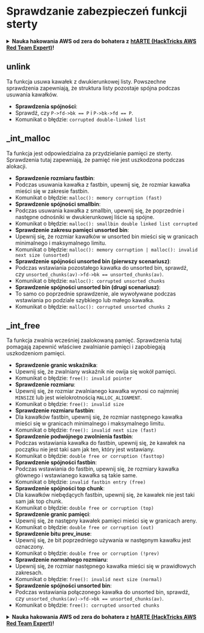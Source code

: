 # Sprawdzanie zabezpieczeń funkcji sterty

<details>

<summary><strong>Nauka hakowania AWS od zera do bohatera z</strong> <a href="https://training.hacktricks.xyz/courses/arte"><strong>htARTE (HackTricks AWS Red Team Expert)</strong></a><strong>!</strong></summary>

Inne sposoby wsparcia HackTricks:

* Jeśli chcesz zobaczyć swoją **firmę reklamowaną w HackTricks** lub **pobrać HackTricks w formacie PDF**, sprawdź [**PLANY SUBSKRYPCYJNE**](https://github.com/sponsors/carlospolop)!
* Zdobądź [**oficjalne gadżety PEASS & HackTricks**](https://peass.creator-spring.com)
* Odkryj [**Rodzinę PEASS**](https://opensea.io/collection/the-peass-family), naszą kolekcję ekskluzywnych [**NFT**](https://opensea.io/collection/the-peass-family)
* **Dołącz do** 💬 [**grupy Discord**](https://discord.gg/hRep4RUj7f) lub [**grupy telegramowej**](https://t.me/peass) lub **śledź** nas na **Twitterze** 🐦 [**@hacktricks\_live**](https://twitter.com/hacktricks\_live)**.**
* **Podziel się swoimi sztuczkami hakowania, przesyłając PR-y do** [**HackTricks**](https://github.com/carlospolop/hacktricks) i [**HackTricks Cloud**](https://github.com/carlospolop/hacktricks-cloud) github repos.

</details>

## unlink

Ta funkcja usuwa kawałek z dwukierunkowej listy. Powszechne sprawdzenia zapewniają, że struktura listy pozostaje spójna podczas usuwania kawałków.

* **Sprawdzenia spójności**:
* Sprawdź, czy `P->fd->bk == P` i `P->bk->fd == P`.
* Komunikat o błędzie: `corrupted double-linked list`

## \_int\_malloc

Ta funkcja jest odpowiedzialna za przydzielanie pamięci ze sterty. Sprawdzenia tutaj zapewniają, że pamięć nie jest uszkodzona podczas alokacji.

* **Sprawdzenie rozmiaru fastbin**:
* Podczas usuwania kawałka z fastbin, upewnij się, że rozmiar kawałka mieści się w zakresie fastbin.
* Komunikat o błędzie: `malloc(): memory corruption (fast)`
* **Sprawdzenie spójności smallbin**:
* Podczas usuwania kawałka z smallbin, upewnij się, że poprzednie i następne odnośniki w dwukierunkowej liście są spójne.
* Komunikat o błędzie: `malloc(): smallbin double linked list corrupted`
* **Sprawdzenie zakresu pamięci unsorted bin**:
* Upewnij się, że rozmiar kawałków w unsorted bin mieści się w granicach minimalnego i maksymalnego limitu.
* Komunikat o błędzie: `malloc(): memory corruption | malloc(): invalid next size (unsorted)`
* **Sprawdzenie spójności unsorted bin (pierwszy scenariusz)**:
* Podczas wstawiania pozostałego kawałka do unsorted bin, sprawdź, czy `unsorted_chunks(av)->fd->bk == unsorted_chunks(av)`.
* Komunikat o błędzie: `malloc(): corrupted unsorted chunks`
* **Sprawdzenie spójności unsorted bin (drugi scenariusz)**:
* To samo co poprzednie sprawdzenie, ale wywoływane podczas wstawiania po podziale szybkiego lub małego kawałka.
* Komunikat o błędzie: `malloc(): corrupted unsorted chunks 2`

## \_int\_free

Ta funkcja zwalnia wcześniej zaalokowaną pamięć. Sprawdzenia tutaj pomagają zapewnić właściwe zwalnianie pamięci i zapobiegają uszkodzeniom pamięci.

* **Sprawdzenie granic wskaźnika**:
* Upewnij się, że zwalniany wskaźnik nie owija się wokół pamięci.
* Komunikat o błędzie: `free(): invalid pointer`
* **Sprawdzenie rozmiaru**:
* Upewnij się, że rozmiar zwalnianego kawałka wynosi co najmniej `MINSIZE` lub jest wielokrotnością `MALLOC_ALIGNMENT`.
* Komunikat o błędzie: `free(): invalid size`
* **Sprawdzenie rozmiaru fastbin**:
* Dla kawałków fastbin, upewnij się, że rozmiar następnego kawałka mieści się w granicach minimalnego i maksymalnego limitu.
* Komunikat o błędzie: `free(): invalid next size (fast)`
* **Sprawdzenie podwójnego zwolnienia fastbin**:
* Podczas wstawiania kawałka do fastbin, upewnij się, że kawałek na początku nie jest taki sam jak ten, który jest wstawiany.
* Komunikat o błędzie: `double free or corruption (fasttop)`
* **Sprawdzenie spójności fastbin**:
* Podczas wstawiania do fastbin, upewnij się, że rozmiary kawałka głównego i wstawianego kawałka są takie same.
* Komunikat o błędzie: `invalid fastbin entry (free)`
* **Sprawdzenie spójności top chunk**:
* Dla kawałków niebędących fastbin, upewnij się, że kawałek nie jest taki sam jak top chunk.
* Komunikat o błędzie: `double free or corruption (top)`
* **Sprawdzenie granic pamięci**:
* Upewnij się, że następny kawałek pamięci mieści się w granicach areny.
* Komunikat o błędzie: `double free or corruption (out)`
* **Sprawdzenie bitu prev_inuse**:
* Upewnij się, że bit poprzedniego używania w następnym kawałku jest oznaczony.
* Komunikat o błędzie: `double free or corruption (!prev)`
* **Sprawdzenie normalnego rozmiaru**:
* Upewnij się, że rozmiar następnego kawałka mieści się w prawidłowych zakresach.
* Komunikat o błędzie: `free(): invalid next size (normal)`
* **Sprawdzenie spójności unsorted bin**:
* Podczas wstawiania połączonego kawałka do unsorted bin, sprawdź, czy `unsorted_chunks(av)->fd->bk == unsorted_chunks(av)`.
* Komunikat o błędzie: `free(): corrupted unsorted chunks`

<details>

<summary><strong>Nauka hakowania AWS od zera do bohatera z</strong> <a href="https://training.hacktricks.xyz/courses/arte"><strong>htARTE (HackTricks AWS Red Team Expert)</strong></a><strong>!</strong></summary>

Inne sposoby wsparcia HackTricks:

* Jeśli chcesz zobaczyć swoją **firmę reklamowaną w HackTricks** lub **pobrać HackTricks w formacie PDF**, sprawdź [**PLANY SUBSKRYPCYJNE**](https://github.com/sponsors/carlospolop)!
* Zdobądź [**oficjalne gadżety PEASS & HackTricks**](https://peass.creator-spring.com)
* Odkryj [**Rodzinę PEASS**](https://opensea.io/collection/the-peass-family), naszą kolekcję ekskluzywnych [**NFT**](https://opensea.io/collection/the-peass-family)
* **Dołącz do** 💬 [**grupy Discord**](https://discord.gg/hRep4RUj7f) lub [**grupy telegramowej**](https://t.me/peass) lub **śledź** nas na **Twitterze** 🐦 [**@hacktricks\_live**](https://twitter.com/hacktricks\_live)**.**
* **Podziel się swoimi sztuczkami hakowania, przesyłając PR-y do** [**HackTricks**](https://github.com/carlospolop/hacktricks) i [**HackTricks Cloud**](https://github.com/carlospolop/hacktricks-cloud) github repos.

</details>
